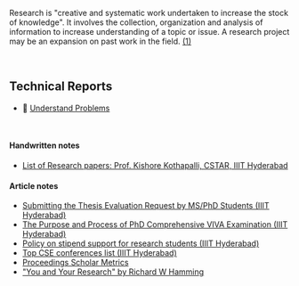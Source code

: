 Research is "creative and systematic work undertaken to increase the stock of
knowledge". It involves the collection, organization and analysis of information
to increase understanding of a topic or issue. A research project may be an
expansion on past work in the field. [(1)]

[(1)]: https://en.wikipedia.org/wiki/Research

<br>


## Technical Reports

- 📜 [Understand Problems](https://gist.github.com/wolfram77/be1b0cec6825515057058fe1dde843c9)

<br>


#### Handwritten notes

- [List of Research papers: Prof. Kishore Kothapalli, CSTAR, IIIT Hyderabad](https://gist.github.com/wolfram77/847fa70dd2c23a994b196f20e8e96814)


#### Article notes

- [Submitting the Thesis Evaluation Request by MS/PhD Students (IIIT Hyderabad)](https://gist.github.com/wolfram77/28b1a9251c7e4ac36c233a6739c4c164)
- [The Purpose and Process of PhD Comprehensive VIVA Examination (IIIT Hyderabad)](https://gist.github.com/wolfram77/a7eb570fab6c166ae2f8bc6fb999d253)
- [Policy on stipend support for research students (IIIT Hyderabad)](https://gist.github.com/wolfram77/d8574485b6cd9b3724d788e7c8b2a27c)
- [Top CSE conferences list (IIIT Hyderabad)](https://gist.github.com/wolfram77/5565ff06dfe35c7f2e89051a5577622f)
- [Proceedings Scholar Metrics](https://gist.github.com/wolfram77/c7b93dd8662db6a682f284f4e189b07c)
- ["You and Your Research" by Richard W Hamming](https://gist.github.com/wolfram77/20a14377a80c2488ff329afc14ce3a97)
